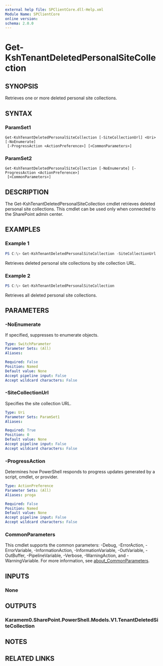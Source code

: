 ```yaml
---
external help file: SPClientCore.dll-Help.xml
Module Name: SPClientCore
online version:
schema: 2.0.0
---
```


# Get-KshTenantDeletedPersonalSiteCollection

## SYNOPSIS
Retrieves one or more deleted personal site collections.

## SYNTAX

### ParamSet1
```
Get-KshTenantDeletedPersonalSiteCollection [-SiteCollectionUrl] <Uri> [-NoEnumerate]
 [-ProgressAction <ActionPreference>] [<CommonParameters>]
```

### ParamSet2
```
Get-KshTenantDeletedPersonalSiteCollection [-NoEnumerate] [-ProgressAction <ActionPreference>]
 [<CommonParameters>]
```

## DESCRIPTION
The Get-KshTenantDeletedPersonalSiteCollection cmdlet retrieves deleted personal site collections. This cmdlet can be used only when connected to the SharePoint admin center.

## EXAMPLES

### Example 1
```powershell
PS C:\> Get-KshTenantDeletedPersonalSiteCollection -SiteCollectionUrl 'https://example-my.sharepoint.com/personal/admin_example_onmicrosoft_com'
```

Retrieves deleted personal site collections by site collection URL.

### Example 2
```powershell
PS C:\> Get-KshTenantDeletedPersonalSiteCollection
```

Retrieves all deleted personal site collections.

## PARAMETERS

### -NoEnumerate
If specified, suppresses to enumerate objects.

```yaml
Type: SwitchParameter
Parameter Sets: (All)
Aliases:

Required: False
Position: Named
Default value: None
Accept pipeline input: False
Accept wildcard characters: False
```

### -SiteCollectionUrl
Specifies the site collection URL.

```yaml
Type: Uri
Parameter Sets: ParamSet1
Aliases:

Required: True
Position: 0
Default value: None
Accept pipeline input: False
Accept wildcard characters: False
```

### -ProgressAction
Determines how PowerShell responds to progress updates generated by a script, cmdlet, or provider.

```yaml
Type: ActionPreference
Parameter Sets: (All)
Aliases: proga

Required: False
Position: Named
Default value: None
Accept pipeline input: False
Accept wildcard characters: False
```

### CommonParameters
This cmdlet supports the common parameters: -Debug, -ErrorAction, -ErrorVariable, -InformationAction, -InformationVariable, -OutVariable, -OutBuffer, -PipelineVariable, -Verbose, -WarningAction, and -WarningVariable. For more information, see [about_CommonParameters](http://go.microsoft.com/fwlink/?LinkID=113216).

## INPUTS

### None

## OUTPUTS

### Karamem0.SharePoint.PowerShell.Models.V1.TenantDeletedSiteCollection

## NOTES

## RELATED LINKS

